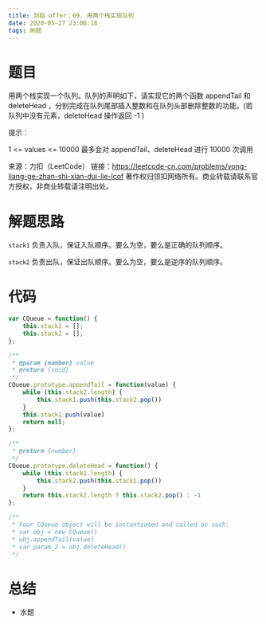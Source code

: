 ```yaml
---
title: 剑指 offer：09. 用两个栈实现队列
date: 2020-05-27 23:06:18
tags: 刷题
---
```


# 题目

用两个栈实现一个队列。队列的声明如下，请实现它的两个函数 appendTail 和 deleteHead ，分别完成在队列尾部插入整数和在队列头部删除整数的功能。(若队列中没有元素，deleteHead 操作返回 -1 )



提示：

1 <= values <= 10000
最多会对 appendTail、deleteHead 进行 10000 次调用

来源：力扣（LeetCode）
链接：https://leetcode-cn.com/problems/yong-liang-ge-zhan-shi-xian-dui-lie-lcof
著作权归领扣网络所有。商业转载请联系官方授权，非商业转载请注明出处。



# 解题思路

`stack1` 负责入队，保证入队顺序。要么为空，要么是正确的队列顺序。

`stack2` 负责出队，保证出队顺序。要么为空，要么是逆序的队列顺序。



# 代码

```js
var CQueue = function() {
    this.stack1 = [];
    this.stack2 = [];
};

/** 
 * @param {number} value
 * @return {void}
 */
CQueue.prototype.appendTail = function(value) {
    while (this.stack2.length) {
        this.stack1.push(this.stack2.pop())
    }
    this.stack1.push(value)
    return null;
};

/**
 * @return {number}
 */
CQueue.prototype.deleteHead = function() {
    while (this.stack1.length) {
        this.stack2.push(this.stack1.pop())
    }
    return this.stack2.length ? this.stack2.pop() : -1
};

/**
 * Your CQueue object will be instantiated and called as such:
 * var obj = new CQueue()
 * obj.appendTail(value)
 * var param_2 = obj.deleteHead()
 */
```



# 总结

* 水题